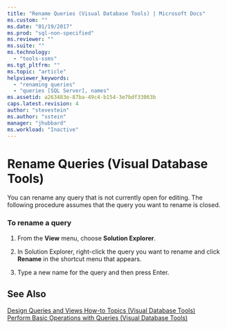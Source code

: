 ```yaml
---
title: "Rename Queries (Visual Database Tools) | Microsoft Docs"
ms.custom: ""
ms.date: "01/19/2017"
ms.prod: "sql-non-specified"
ms.reviewer: ""
ms.suite: ""
ms.technology: 
  - "tools-ssms"
ms.tgt_pltfrm: ""
ms.topic: "article"
helpviewer_keywords: 
  - "renaming queries"
  - "queries [SQL Server], names"
ms.assetid: a263483e-87ba-49c4-b154-3e7bdf33063b
caps.latest.revision: 4
author: "stevestein"
ms.author: "sstein"
manager: "jhubbard"
ms.workload: "Inactive"
---
```

# Rename Queries (Visual Database Tools)
You can rename any query that is not currently open for editing. The following procedure assumes that the query you want to rename is closed.  
  
### To rename a query  
  
1.  From the **View** menu, choose **Solution Explorer**.  
  
2.  In Solution Explorer, right-click the query you want to rename and click **Rename** in the shortcut menu that appears.  
  
3.  Type a new name for the query and then press Enter.  
  
## See Also  
[Design Queries and Views How-to Topics &#40;Visual Database Tools&#41;](../../ssms/visual-db-tools/design-queries-and-views-how-to-topics-visual-database-tools.md)  
[Perform Basic Operations with Queries &#40;Visual Database Tools&#41;](../../ssms/visual-db-tools/perform-basic-operations-with-queries-visual-database-tools.md)  
  
